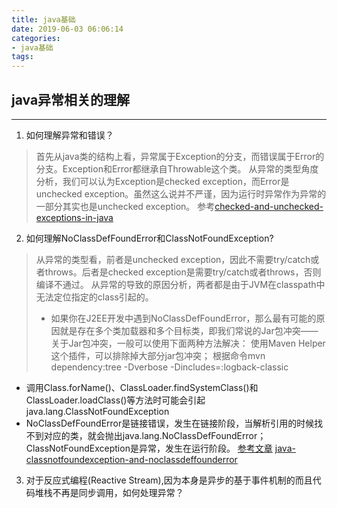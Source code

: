 ```yaml
---
title: java基础
date: 2019-06-03 06:06:14
categories:
- java基础
tags:
---
```

## java异常相关的理解
--------------------------
1. 如何理解异常和错误？
> 首先从java类的结构上看，异常属于Exception的分支，而错误属于Error的分支。Exception和Error都继承自Throwable这个类。
> 从异常的类型角度分析，我们可以认为Exception是checked exception，而Error是unchecked exception。虽然这么说并不严谨，因为运行时异常作为异常的一部分其实也是unchecked exception。
> 参考[checked-and-unchecked-exceptions-in-java](http://www.hacktrix.com/checked-and-unchecked-exceptions-in-java)

2. 如何理解NoClassDefFoundError和ClassNotFoundException?
> 从异常的类型看，前者是unchecked exception，因此不需要try/catch或者throws。后者是checked exception是需要try/catch或者throws，否则编译不通过。
> 从异常的导致的原因分析，两者都是由于JVM在classpath中无法定位指定的class引起的。
> + 如果你在J2EE开发中遇到NoClassDefFoundError，那么最有可能的原因就是存在多个类加载器和多个目标类，即我们常说的Jar包冲突——关于Jar包冲突，一般可以使用下面两种方法解决：
使用Maven Helper 这个插件，可以排除掉大部分jar包冲突；
根据命令mvn dependency:tree -Dverbose -Dincludes=:logback-classic
  + 调用Class.forName()、ClassLoader.findSystemClass()和ClassLoader.loadClass()等方法时可能会引起    java.lang.ClassNotFoundException
  + NoClassDefFoundError是链接错误，发生在链接阶段，当解析引用的时候找不到对应的类，就会抛出java.lang.NoClassDefFoundError；ClassNotFoundException是异常，发生在运行阶段。
  [参考文章](https://www.jianshu.com/p/93d0db07d2e3)
  [java-classnotfoundexception-and-noclassdeffounderror](https://www.baeldung.com/java-classnotfoundexception-and-noclassdeffounderror)

  3. 对于反应式编程(Reactive Stream),因为本身是异步的基于事件机制的而且代码堆栈不再是同步调用，如何处理异常？



